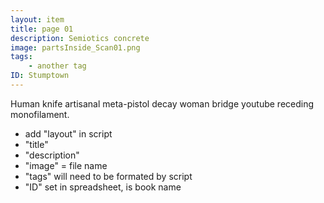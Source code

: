 ```yaml
---
layout: item
title: page 01
description: Semiotics concrete
image: partsInside_Scan01.png
tags:
    - another tag
ID: Stumptown
---
```


Human knife artisanal meta-pistol decay woman bridge youtube receding monofilament. 
- add "layout" in script
- "title" 
- "description"
- "image" = file name
- "tags" will need to be formated by script
- "ID" set in spreadsheet, is book name